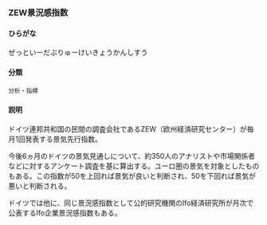 <div style="display:none;">

## [あ行](securities-terms?id=あ行)
## [か行](securities-terms?id=か行)
## [さ行](securities-terms?id=さ行)
## [た行](securities-terms?id=た行)
## [な行](securities-terms?id=な行)
## [は行](securities-terms?id=は行)
## [ま行](securities-terms?id=ま行)
## [や行](securities-terms?id=や行)
## [ら行](securities-terms?id=ら行)
## [わ行](securities-terms?id=わ行)
## [英数字・記号](securities-terms?id=英数字・記号)

</div>

### ZEW景況感指数

#### ひらがな

ぜっといーだぶりゅーけいきょうかんしすう

#### 分類

`分析・指標`

#### 説明

ドイツ連邦共和国の民間の調査会社であるZEW（欧州経済研究センター）が毎月1回発表する景気先行指数。
 
今後6ヵ月のドイツの景気見通しについて、約350人のアナリストや市場関係者などに対するアンケート調査を基に算出する。ユーロ圏の景気を対象としたものもある。この指数が50を上回れば景気が良いと判断され、50を下回れば景気が悪いと判断される。
 
ドイツでは他に、同じ景況感指数として公的研究機関のIfo経済研究所が月次で公表するIfo企業景況感指数もある。

